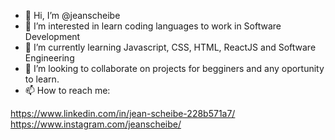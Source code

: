 - 👋 Hi, I’m @jeanscheibe
- 👀 I’m interested in learn coding languages to work in Software Development
- 🌱 I’m currently learning Javascript, CSS, HTML, ReactJS and Software Engineering
- 💞️ I’m looking to collaborate on projects for begginers and any oportunity to learn.
- 📫 How to reach me:

https://www.linkedin.com/in/jean-scheibe-228b571a7/
https://www.instagram.com/jeanscheibe/

<!---
jeanscheibe/jeanscheibe is a ✨ special ✨ repository because its `README.md` (this file) appears on your GitHub profile.
You can click the Preview link to take a look at your changes.
--->
